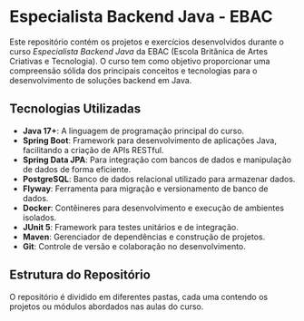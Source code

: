 # Especialista Backend Java - EBAC

Este repositório contém os projetos e exercícios desenvolvidos durante o curso *Especialista Backend Java* da EBAC (Escola Britânica de Artes Criativas e Tecnologia). O curso tem como objetivo proporcionar uma compreensão sólida dos principais conceitos e tecnologias para o desenvolvimento de soluções backend em Java.

## Tecnologias Utilizadas

- **Java 17+**: A linguagem de programação principal do curso.
- **Spring Boot**: Framework para desenvolvimento de aplicações Java, facilitando a criação de APIs RESTful.
- **Spring Data JPA**: Para integração com bancos de dados e manipulação de dados de forma eficiente.
- **PostgreSQL**: Banco de dados relacional utilizado para armazenar dados.
- **Flyway**: Ferramenta para migração e versionamento de banco de dados.
- **Docker**: Contêineres para desenvolvimento e execução de ambientes isolados.
- **JUnit 5**: Framework para testes unitários e de integração.
- **Maven**: Gerenciador de dependências e construção de projetos.
- **Git**: Controle de versão e colaboração no desenvolvimento.

## Estrutura do Repositório

O repositório é dividido em diferentes pastas, cada uma contendo os projetos ou módulos abordados nas aulas do curso. 


